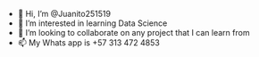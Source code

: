 - 👋 Hi, I’m @Juanito251519
- 👀 I’m interested in learning Data Science
- 💞️ I’m looking to collaborate on any project that I can learn from
- 📫 My Whats app is +57 313 472 4853

<!---
Juanito251519/Juanito251519 is a ✨ special ✨ repository because its `README.md` (this file) appears on your GitHub profile.
You can click the Preview link to take a look at your changes.
--->
